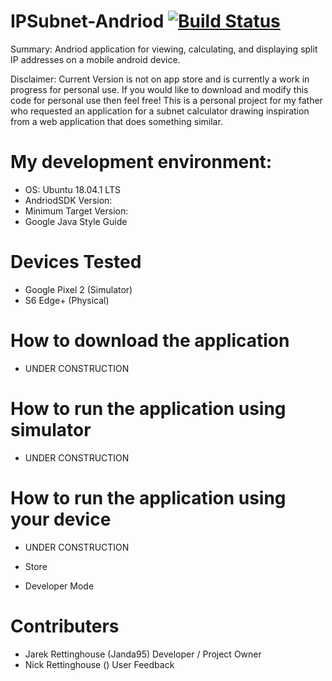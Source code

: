 # IPSubnet-Andriod [![Build Status](https://travis-ci.org/Janda95/IPSubnet-Android.svg?branch=master)](https://travis-ci.org/Janda95/IPSubnet-Android)
Summary:
Andriod application for viewing, calculating, and displaying split IP addresses on a mobile android device.

Disclaimer:
Current Version is not on app store and is currently a work in progress for personal use. If you would like to download and modify this code for personal use then feel free! This is a personal project for my father who requested an application for a subnet calculator drawing inspiration from a web application that does something similar.

# My development environment:
- OS: Ubuntu 18.04.1 LTS
- AndriodSDK Version: 
- Minimum Target Version:
- Google Java Style Guide

# Devices Tested
- Google Pixel 2 (Simulator)
- S6 Edge+ (Physical)

# How to download the application
- UNDER CONSTRUCTION

# How to run the application using simulator
- UNDER CONSTRUCTION

# How to run the application using your device
- UNDER CONSTRUCTION

- Store

- Developer Mode

# Contributers
- Jarek Rettinghouse (Janda95) Developer / Project Owner
- Nick Rettinghouse () User Feedback
